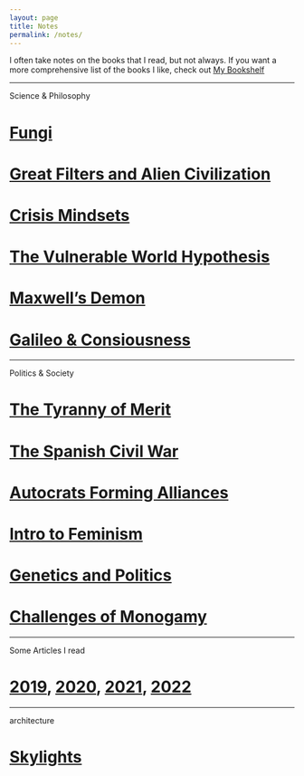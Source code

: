 ```yaml
---
layout: page
title: Notes
permalink: /notes/
---
```


I often take notes on the books that I read, but not always. If you want a more comprehensive list of the books I like, check out [My Bookshelf](/bookshelf)

---
Science & Philosophy

# [Fungi](entangled-life)
# [Great Filters and Alien Civilization](where-are-they)
# [Crisis Mindsets](crisis-mindsets)
# [The Vulnerable World Hypothesis](vulnerable-world)
# [Maxwell’s Demon](maxwell-demon)
# [Galileo & Consiousness](galileo-consiousness)

---
Politics & Society
# [The Tyranny of Merit](tyranny-of-merit)
# [The Spanish Civil War](spanish-civil-war)
# [Autocrats Forming Alliances](bad-guys-winning)
# [Intro to Feminism](bell-hooks-feminism)
# [Genetics and Politics](genetics-politics)
# [Challenges of Monogamy](playing-monogamy)

---
Some Articles I read
# [2019](articles-2019), [2020](articles-2020), [2021](articles-2021), [2022](articles-2022)

---
architecture
# [Skylights](skylights)


